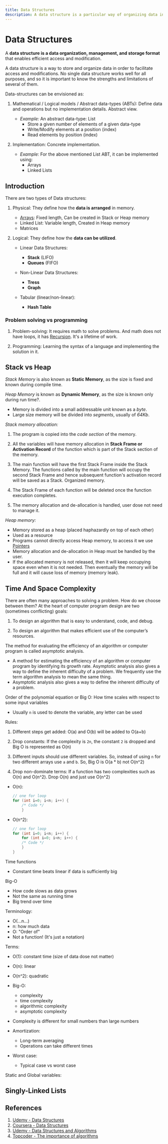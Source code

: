 ```yaml
---
title: Data Structures
description: A data structure is a particular way of organizing data in a computer.
---
```


# Data Structures

A **data structure is a data organization, management, and storage format** that enables efficient access and modification.

A data structure is a way to store and organize data in order to facilitate access and modifications. No single data structure works well for all purposes, and so it is important to know the strengths and limitations of several of them.

Data-structures can be envisioned as:

1. Mathematical / Logical models / Abstract data-types (ABTs): Define data and operations but no implementation details. Abstract view.

   - _Example:_ An abstract data-type: List
     - Store a given number of elements of a given data-type
     - Write/Modify elements at a position (index)
     - Read elements by position (index)

2. Implementation: Concrete implementation.

   - _Example:_ For the above mentioned List ABT, it can be implemented using:
     - Arrays
     - Linked Lists

## Introduction

There are two types of Data structures:

1. Physical: They define how the **data is arranged** in memory.

   - [Arrays](#arrays): Fixed length, Can be created in Stack or Heap memory
   - Linked List: Variable length, Created in Heap memory
   - Matrices

2. Logical: They define how the **data can be utilized**.

   - Linear Data Structures:

     - **Stack** (LIFO)
     - **Queues** (FIFO)

   - Non-Linear Data Structures:

     - **Tress**
     - **Graph**

   - Tabular (linear/non-linear):
     - **Hash Table**

### Problem solving vs programming

1. Problem-solving: It requires math to solve problems. And math does not have loops, it has [Recursion](./Recursion.md). It's a lifetime of work.

2. Programming: Learning the syntax of a language and implementing the solution in it.

## Stack vs Heap

_Stack Memory_ is also known as **Static Memory**, as the size is fixed and known during compile time.

_Heap Memory_ is known as **Dynamic Memory**, as the size is known only during run time?.

- Memory is divided into a small addressable unit known as a _byte_.
- Large size memory will be divided into _segments_, usually of _64Kb_.

_Stack memory allocation:_

1. The program is copied into the _code section_ of the memory.

2. All the variables will have memory allocation in **Stack Frame or Activation Record** of the function which is part of the Stack section of the memory.

3. The main function will have the first Stack Frame inside the Stack Memory. The functions called by the main function will occupy the second Stack Frame and hence subsequent function's activation record will be saved as a Stack. Organized memory.

4. The Stack Frame of each function will be deleted once the function execution completes.

5. The memory allocation and de-allocation is handled, user dose not need to manage it.

_Heap memory:_

- Memory stored as a heap (placed haphazardly on top of each other)
- Used as a resource
- Programs cannot directly access Heap memory, to access it we use [Pointers](#pointers)
- Memory allocation and de-allocation in Heap must be handled by the user.
- If the allocated memory is not released, then it will keep occupying space even when it is not needed. Then eventually the memory will be full and it will cause loss of memory (memory leak).

## Time And Space Complexity

There are often many approaches to solving a problem. How do we choose between them? At the heart of computer program design are two (sometimes conflicting) goals:

1. To design an algorithm that is easy to understand, code, and debug.

2. To design an algorithm that makes efficient use of the computer’s resources.

The method for evaluating the efficiency of an algorithm or computer program is called asymptotic analysis.

- A method for estimating the efficiency of an algorithm or computer program by identifying its growth rate. Asymptotic analysis also gives a way to define the inherent difficulty of a problem. We frequently use the term algorithm analysis to mean the same thing.
- Asymptotic analysis also gives a way to define the inherent difficulty of a problem.

Order of the polynomial equation or Big O: How time scales with respect to some input variables

- Usually `n` is used to denote the variable, any letter can be used

Rules:

1. Different steps get added: O(a) and O(b) will be added to O(a+b)

2. Drop constants: If the complexity is `2n`, the constant `2` is dropped and Big O is represented as O(n)

3. Different inputs should use different variables. So, instead of using `n` for two different arrays use `a` and `b`. So, Big O is O(a \* b) not O(n^2)

4. Drop non-dominate terms: If a function has two complexities such as O(n) and O(n^2). Drop O(n) and just use O(n^2)

- O(n):

  ```c
  // one for loop
  for (int i=0; i<n; i++) {
      /* Code */
      }
  ```

- O(n^2):

  ```c
  // one for loop
  for (int i=0; i<n; i++) {
      for (int i=0; i<n; i++) {
      /* Code */
      }
  }
  ```

Time functions

- Constant time beats linear if data is sufficiently big

Big-O

- How code slows as data grows
- Not the same as running time
- Big trend over time

Terminology:

- O(...n...)
- n: how much data
- O: "Order of"
- Not a function! (It's just a notation)

Terms:

- O(1): constant time (size of data dose not matter)
- O(n): linear
- O(n^2): quadratic
- Big-O:

  - complexity
  - time complexity
  - algorithmic complexity
  - asymptotic complexity

- Complexity is different for small numbers than large numbers
- Amortization:

  - Long-term averaging
  - Operations can take different times

- Worst case:
  - Typical case vs worst case

Static and Global variables:

## Singly-Linked Lists

## References

1. [Udemy - Data Structures](https://tcsglobal.udemy.com/course/datastructurescncpp/learn/lecture/13319372#overview)
2. [Coursera - Data Structures](https://www.coursera.org/learn/data-structures)
3. [Udemy - Data Structures and Algorithms](https://tcsglobal.udemy.com/course/learn-data-structure-algorithms-with-java-interview/learn/lecture/13778082#overview)
4. [Topcoder - The importance of algorithms](https://www.topcoder.com/community/competitive-programming/tutorials/the-importance-of-algorithms/)
